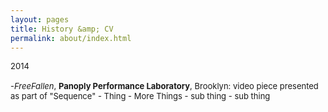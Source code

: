 ```yaml
---
layout: pages
title: History &amp; CV
permalink: about/index.html
---
```

<font size="2">
2014
<br><br>
-<i>FreeFallen</i>, <b>Panoply Performance Laboratory</b>, Brooklyn: video piece presented as part of "Sequence"
- Thing
- More Things
    - sub thing
    - sub thing
</font>
